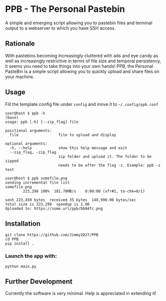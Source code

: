 # PPB - The Personal Pastebin

A simple and emerging script allowing you to pastebin files and terminal output to a webserver to which you have SSH access.

## Rationale

With pastebins becoming increasingly cluttered with ads and eye candy as well as increasingly restrictive in terms of file size and temporal persistency, it seems you need to take things into your own hands!
PPB, the Personal PasteBin is a simple script allowing you to quickly upload and share files on your machine.

## Usage
Fill the template config file under `config` and move it to `~/.config/ppb.conf`
```console
user@host $ ppb -h                                                                                                                                                                                                                               (base) 
usage: ppb [-h] [--zip_flag] file

positional arguments:
  file                  file to upload and display

optional arguments:
  -h, --help            show this help message and exit
  --zip_flag, -zip_flag
                        zip folder and upload it. The folder to be zipped
                        needs to be after the flag -z. Example: ppb -z test

user@host $ ppb somefile.png
sending incremental file list
somefile.png
        223,298 100%  181.70MB/s    0:00:00 (xfr#1, to-chk=0/1)

sent 223,450 bytes  received 35 bytes  148,990.00 bytes/sec
total size is 223,298  speedup is 1.00
Uploaded to: https://some.url/ppb/bb04fc.png
```

## Installation
```
git clone https://github.com/Jimmy2027/PPB
cd PPB
pip install .
```

### Launch the app with:
```
python main.py
```
## Further Development

Currently the software is very minimal.
Help is appreciated in extending it!
